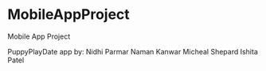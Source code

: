 # MobileAppProject
Mobile App Project

PuppyPlayDate app
by:
Nidhi Parmar
Naman Kanwar
Micheal Shepard
Ishita Patel
